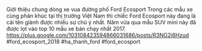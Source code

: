
Giới thiệu chung dòng xe vua đường phố Ford Ecosport
Trong các mẫu xe cùng phân khúc tại thị trường Việt Nam thì chiếc Ford Ecosport này đang là cái tên giành được nhiều sự chú ý nhất. Năm vừa qua mẫu SUV mini này đã được lọt vào top 10 mẫu xe bán chạy nhất 2017. 
https://plus.google.com/103108423594866031686/posts/R3NG2j6Hzud
#ford_ecosport_2018 #ha_thanh_ford #ford_ecosport

